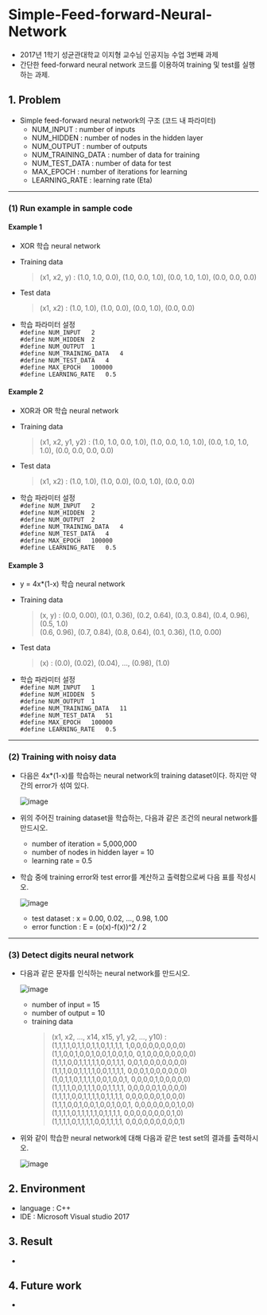# Simple-Feed-forward-Neural-Network
 - 2017년 1학기 성균관대학교 이지형 교수님 인공지능 수업 3번째 과제
 - 간단한 feed-forward neural network 코드를 이용하여 training 및 test를 실행하는 과제.

## 1. Problem
 - Simple feed-forward neural network의 구조 (코드 내 파라미터)
   - NUM_INPUT : number of inputs
   - NUM_HIDDEN : number of nodes in the hidden layer
   - NUM_OUTPUT : number of outputs
   - NUM_TRAINING_DATA : number of data for training
   - NUM_TEST_DATA : number of data for test
   - MAX_EPOCH : number of iterations for learning
   - LEARNING_RATE : learning rate (Eta)

-----------------------------------------------
### (1) Run example in sample code
#### Example 1
 - XOR 학습 neural network
 - Training data  
   > (x1, x2, y) : (1.0, 1.0, 0.0), (1.0, 0.0, 1.0), (0.0, 1.0, 1.0), (0.0, 0.0, 0.0)
 - Test data  
   > (x1, x2) : (1.0, 1.0), (1.0, 0.0), (0.0, 1.0), (0.0, 0.0)
   
 - 학습 파라미터 설정   
   `#define NUM_INPUT	2`  
   `#define	NUM_HIDDEN	2`  
   `#define	NUM_OUTPUT	1`     
   `#define	NUM_TRAINING_DATA	4`   
   `#define	NUM_TEST_DATA	4`  
   `#define	MAX_EPOCH	100000`  
   `#define	LEARNING_RATE	0.5`
      
#### Example 2
 - XOR과 OR 학습 neural network
 - Training data  
   > (x1, x2, y1, y2) : (1.0, 1.0, 0.0, 1.0), (1.0, 0.0, 1.0, 1.0), (0.0, 1.0, 1.0, 1.0), (0.0, 0.0, 0.0, 0.0)
 - Test data  
   > (x1, x2) : (1.0, 1.0), (1.0, 0.0), (0.0, 1.0), (0.0, 0.0)
   
 - 학습 파라미터 설정   
   `#define NUM_INPUT	2`  
   `#define	NUM_HIDDEN	2`  
   `#define	NUM_OUTPUT	2`     
   `#define	NUM_TRAINING_DATA	4`   
   `#define	NUM_TEST_DATA	4`  
   `#define	MAX_EPOCH	100000`  
   `#define	LEARNING_RATE	0.5`
      
#### Example 3
 - y = 4x*(1-x) 학습 neural network
 - Training data  
   > (x, y) : (0.0, 0.00), (0.1, 0.36), (0.2, 0.64), (0.3, 0.84), (0.4, 0.96), (0.5, 1.0)  
   (0.6, 0.96), (0.7, 0.84), (0.8, 0.64), (0.1, 0.36), (1.0, 0.00)
 - Test data  
   > (x) : (0.0), (0.02), (0.04), ..., (0.98), (1.0)
   
 - 학습 파라미터 설정   
   `#define NUM_INPUT	1`  
   `#define	NUM_HIDDEN	5`  
   `#define	NUM_OUTPUT	1`     
   `#define	NUM_TRAINING_DATA	11`   
   `#define	NUM_TEST_DATA	51`  
   `#define	MAX_EPOCH	100000`  
   `#define	LEARNING_RATE	0.5`
   
-----------------------------------------------
### (2) Training with noisy data
 - 다음은 4x*(1-x)를 학습하는 neural network의 training dataset이다. 하지만 약간의 error가 섞여 있다.
 
   ![image](https://user-images.githubusercontent.com/26705935/40634536-742b4c96-6330-11e8-87e7-e99ef67201c7.png)
 
 - 위의 주어진 training dataset을 학습하는, 다음과 같은 조건의 neural network를 만드시오.
   - number of iteration = 5,000,000
   - number of nodes in hidden layer = 10
   - learning rate = 0.5
 
 - 학습 중에 training error와 test error를 계산하고 출력함으로써 다음 표를 작성시오.
 
   ![image](https://user-images.githubusercontent.com/26705935/40634655-280daf06-6331-11e8-938b-97a7fc499e64.png)
   
   - test dataset : x = 0.00, 0.02, ..., 0.98, 1.00
   - error function : E = (o(x)-f(x))^2 / 2
   
-----------------------------------------------
### (3) Detect digits neural network
 - 다음과 같은 문자를 인식하는 neural network를 만드시오.
 
    ![image](https://user-images.githubusercontent.com/26705935/40634736-8860c0c8-6331-11e8-8ad5-35d0cd8f4720.png)

   - number of input = 15
   - number of output = 10
   - training data
      > (x1, x2, ..., x14, x15,  y1, y2, ..., y10) :  
       (1,1,1,1,0,1,1,0,1,1,0,1,1,1,1, 1,0,0,0,0,0,0,0,0,0)  
       (1,1,0,0,1,0,0,1,0,0,1,0,0,1,0, 0,1,0,0,0,0,0,0,0,0)  
       (1,1,1,0,0,1,1,1,1,1,0,0,1,1,1, 0,0,1,0,0,0,0,0,0,0)  
       (1,1,1,0,0,1,1,1,1,0,0,1,1,1,1, 0,0,0,1,0,0,0,0,0,0)  
       (1,0,1,1,0,1,1,1,1,0,0,1,0,0,1, 0,0,0,0,1,0,0,0,0,0)  
       (1,1,1,1,0,0,1,1,1,0,0,1,1,1,1, 0,0,0,0,0,1,0,0,0,0)  
       (1,1,1,1,0,0,1,1,1,1,0,1,1,1,1, 0,0,0,0,0,0,1,0,0,0)  
       (1,1,1,0,0,1,0,0,1,0,0,1,0,0,1, 0,0,0,0,0,0,0,1,0,0)  
       (1,1,1,1,0,1,1,1,1,1,0,1,1,1,1, 0,0,0,0,0,0,0,0,1,0)  
       (1,1,1,1,0,1,1,1,1,0,0,1,1,1,1, 0,0,0,0,0,0,0,0,0,1)  
 
 - 위와 같이 학습한 neural network에 대해 다음과 같은 test set의 결과를 출력하시오.
 
    ![image](https://user-images.githubusercontent.com/26705935/40634869-3e17880c-6332-11e8-8663-103374c00c34.png)

## 2. Environment
 - language : C++
 - IDE : Microsoft Visual studio 2017
 
## 3. Result
 - 
 
 ## 4. Future work
 - 
